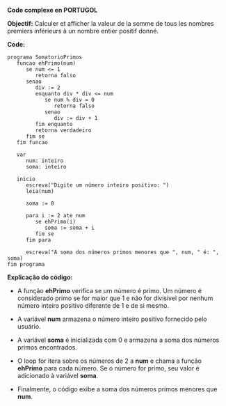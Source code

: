 **Code complexe en PORTUGOL**

**Objectif:** Calculer et afficher la valeur de la somme de tous les nombres premiers inférieurs à un nombre entier positif donné.

**Code:**

```portuguol
programa SomatorioPrimos
   funcao ehPrimo(num)
      se num <= 1
         retorna falso
      senao
         div := 2
         enquanto div * div <= num
            se num % div = 0
               retorna falso
            senao
               div := div + 1
         fim enquanto
         retorna verdadeiro
      fim se
   fim funcao

   var
      num: inteiro
      soma: inteiro

   inicio
      escreva("Digite um número inteiro positivo: ")
      leia(num)

      soma := 0

      para i := 2 ate num
         se ehPrimo(i)
            soma := soma + i
         fim se
      fim para

      escreva("A soma dos números primos menores que ", num, " é: ", soma)
fim programa
```

**Explicação do código:**

* A função **ehPrimo** verifica se um número é primo. Um número é considerado primo se for maior que 1 e não for divisível por nenhum número inteiro positivo diferente de 1 e de si mesmo.

* A variável **num** armazena o número inteiro positivo fornecido pelo usuário.

* A variável **soma** é inicializada com 0 e armazena a soma dos números primos encontrados.

* O loop for itera sobre os números de 2 a **num** e chama a função **ehPrimo** para cada número. Se o número for primo, seu valor é adicionado à variável **soma**.

* Finalmente, o código exibe a soma dos números primos menores que **num**.
